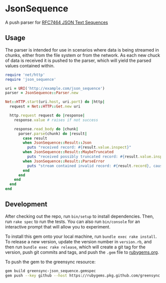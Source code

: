 # JsonSequence

A push parser for [RFC7464 JSON Text Sequences](https://tools.ietf.org/html/rfc7464)

## Usage

The parser is intended for use in scenarios where data is being streamed in
chunks, either from the file system or from the network. As each new chuck of
data is received it is pushed to the parser, which will yield the parsed values
contained within.

```ruby
require 'net/http'
require 'json_sequence'

uri = URI('http://example.com/json_sequence')
parser = JsonSequence::Parser.new

Net::HTTP.start(uri.host, uri.port) do |http|
  request = Net::HTTP::Get.new uri

  http.request request do |response|
    response.value # raises if not success

    response.read_body do |chunk|
      parser.parse(chunk) do |result|
        case result
        when JsonSequence::Result::Json
          puts "received record: #{result.value.inspect}"
        when JsonSequence::Result::MaybeTruncated
          puts "received possibly truncated record: #{result.value.inspect}"
        when JsonSequence::Result::ParseError
          puts "stream contained invalid record: #{result.record}, caused by: #{result.error.message}"
        end
      end
    end
  end
end
```

## Development

After checking out the repo, run `bin/setup` to install dependencies. Then, run
`rake spec` to run the tests. You can also run `bin/console` for an interactive
prompt that will allow you to experiment.

To install this gem onto your local machine, run `bundle exec rake install`. To
release a new version, update the version number in `version.rb`, and then run
`bundle exec rake release`, which will create a git tag for the version, push
git commits and tags, and push the `.gem` file to
[rubygems.org](https://rubygems.org).

To push the gem to the greensync resource:
```bash
gem build greensync-json_sequence.gemspec 
gem push --key github --host https://rubygems.pkg.github.com/greensync greensync-json_sequence-0.x.x.gem
```